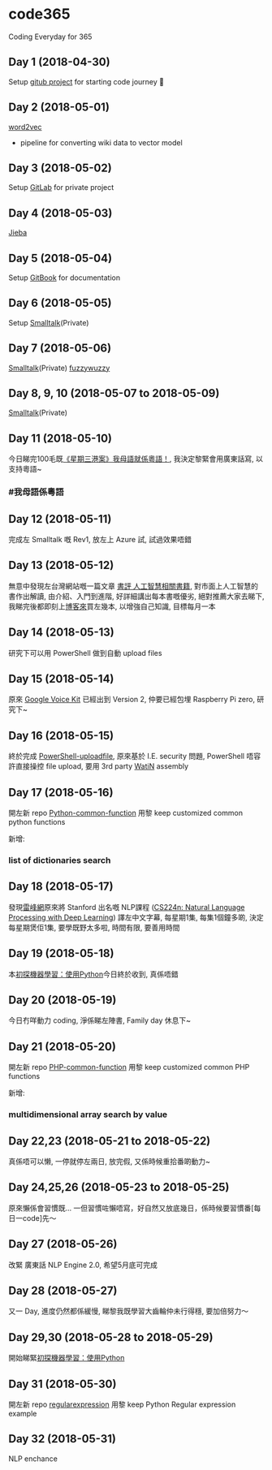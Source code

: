 # code365

Coding Everyday for 365

## Day 1 (2018-04-30)

Setup [gitub project](https://github.com/giggslam/code365) for starting code journey 🏃

## Day 2 (2018-05-01)

[word2vec](https://github.com/giggslam/word2vec)

- pipeline for converting wiki data to vector model

## Day 3 (2018-05-02)

Setup [GitLab](https://www.gitlab.com) for private project

## Day 4 (2018-05-03)

[Jieba](https://github.com/giggslam/jieba)

## Day 5 (2018-05-04)

Setup [GitBook](https://www.gitbook.com) for documentation

## Day 6 (2018-05-05)

Setup [Smalltalk](https://gitlab.com/ryanlam/Smalltalk)(Private)

## Day 7 (2018-05-06)

[Smalltalk](https://gitlab.com/ryanlam/Smalltalk)(Private)
[fuzzywuzzy](https://github.com/giggslam/fuzzywuzzy)

## Day 8, 9, 10 (2018-05-07 to 2018-05-09)

[Smalltalk](https://gitlab.com/ryanlam/Smalltalk)(Private)

## Day 11 (2018-05-10)

今日睇完100毛既[《星期三港案》我母語就係粵語！](https://www.facebook.com/100most/videos/1590339141093727), 我決定黎緊會用廣東話寫, 以支持粵語~

### #我母語係粵語

## Day 12 (2018-05-11)

完成左 Smalltalk 嘅 Rev1, 放左上 Azure 試, 試過效果唔錯

## Day 13 (2018-05-12)

無意中發現左台灣網站嘅一篇文章 [書評 人工智慧相關書籍](https://episode.cc/read/cnchi/BookReview-AI), 對市面上人工智慧的書作出解讀, 由介紹、入門到進階, 好詳細講出每本書嘅優劣, 絕對推薦大家去睇下, 我睇完後都即刻上[博客來](https://www.books.com.tw)買左幾本, 以增強自己知識, 目標每月一本

## Day 14 (2018-05-13)

研究下可以用 PowerShell 做到自動 upload files

## Day 15 (2018-05-14)

原來 [Google Voice Kit](https://aiyprojects.withgoogle.com/voice/) 已經出到 Version 2, 仲要已經包埋 Raspberry Pi zero, 研究下~

## Day 16 (2018-05-15)

終於完成 [PowerShell-uploadfile](https://github.com/giggslam/PowerShell-uploadfile), 原來基於 I.E. security 問題, PowerShell 唔容許直接操控 file upload, 要用 3rd party [WatiN](https://sourceforge.net/projects/watin/) assembly

## Day 17 (2018-05-16)

開左新 repo [Python-common-function](https://github.com/giggslam/Python-common-function) 用黎 keep customized common python functions

新增:

### list of dictionaries search

## Day 18 (2018-05-17)

發現[雷峰網](http://www.mooc.ai/course/494)原來將 Stanford 出名嘅 NLP課程 ([CS224n: Natural Language Processing with Deep Learning](http://web.stanford.edu/class/cs224n/)) 譯左中文字幕, 每星期1集, 每集1個鐘多啲, 決定每星期煲佢1集, 要學既野太多啦, 時間有限, 要善用時間

## Day 19 (2018-05-18)

本[初探機器學習：使用Python](https://episode.cc/read/cnchi/BookReview-AI/3)今日終於收到, 真係唔錯

## Day 20 (2018-05-19)

今日冇咩動力 coding, 淨係睇左陣書, Family day 休息下~

## Day 21 (2018-05-20)

開左新 repo [PHP-common-function](https://github.com/giggslam/PHP-common-function) 用黎 keep customized common PHP functions

新增:

### multidimensional array search by value

## Day 22,23 (2018-05-21 to 2018-05-22)

真係唔可以懒, 一停就停左兩日, 放完假, 又係時候重拾番啲動力~

## Day 24,25,26  (2018-05-23 to 2018-05-25)

原來懶係會習慣既... 一但習慣咗懶唔寫，好自然又放底幾日，係時候要習慣番[每日一code]先～

## Day 27 (2018-05-26)

改緊 廣東話 NLP Engine 2.0, 希望5月底可完成

## Day 28 (2018-05-27)

又一 Day, 進度仍然都係緩慢, 睇黎我既學習大齒輪仲未行得穩, 要加倍努力～

## Day 29,30 (2018-05-28 to 2018-05-29)

開始睇緊[初探機器學習：使用Python](https://episode.cc/read/cnchi/BookReview-AI/3)

## Day 31 (2018-05-30)

開左新 repo [regularexpression](https://github.com/giggslam/regularexpression) 用黎 keep Python Regular expression example

## Day 32 (2018-05-31)

NLP enchance
